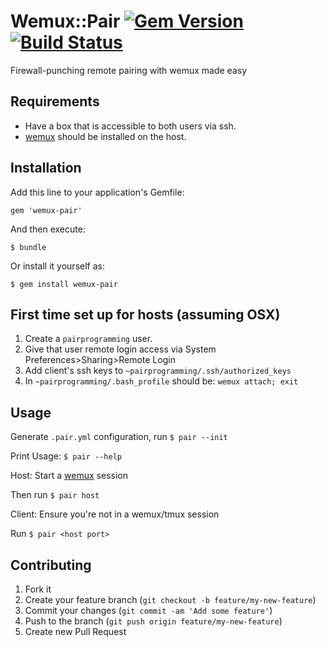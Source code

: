 # Wemux::Pair [![Gem Version](https://badge.fury.io/rb/wemux-pair.png)](http://badge.fury.io/rb/wemux-pair) [![Build Status](https://travis-ci.org/substantial/wemux-pair.png?branch=master)](https://travis-ci.org/substantial/wemux-pair)

Firewall-punching remote pairing with wemux made easy

## Requirements

* Have a box that is accessible to both users via ssh.
* [wemux](https://github.com/zolrath/wemux) should be installed on the host.

## Installation

Add this line to your application's Gemfile:

    gem 'wemux-pair'

And then execute:

    $ bundle

Or install it yourself as:

    $ gem install wemux-pair

## First time set up for hosts (assuming OSX)

1. Create a `pairprogramming` user.
2. Give that user remote login access via System Preferences>Sharing>Remote Login
3. Add client's ssh keys to `~pairprogramming/.ssh/authorized_keys`
4. In `~pairprogramming/.bash_profile` should be: `wemux attach; exit`

## Usage


Generate `.pair.yml` configuration, run `$ pair --init`

Print Usage: `$ pair --help`

Host:
Start a [wemux](https://github.com/zolrath/wemux) session

Then run `$ pair host`

Client:
Ensure you're not in a wemux/tmux session

Run `$ pair <host port>`

## Contributing

1. Fork it
2. Create your feature branch (`git checkout -b feature/my-new-feature`)
3. Commit your changes (`git commit -am 'Add some feature'`)
4. Push to the branch (`git push origin feature/my-new-feature`)
5. Create new Pull Request
